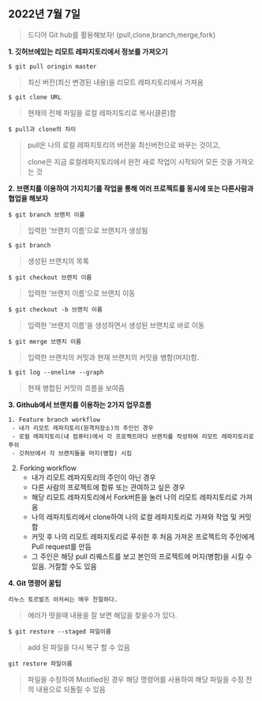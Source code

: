 ## 2022년 7월 7일

> 드디어 Git hub를 활용해보자! (pull,clone,branch,merge,fork)



**1. 깃허브에있는 리모트 레파지토리에서 정보를 가져오기**

 `$ git pull oringin master`

> 최신 버전(최신 변경된 내용)을 리모트 레파지토리에서 가져옴

`$ git clone URL`

> 현재의 전체 파일을 로컬 레파지토리로 복사(클론)함

`$ pull과 clone의 차이`

> pull은 나의 로컬 레파지토리의 버전을 최신버전으로 바꾸는 것이고,
>
> clone은 지금 로컬레파지토리에서 완전 새로 작업이 시작되어 모든 것을 가져오는 것



**2. 브랜치를 이용하여 가지치기를 작업을 통해 여러 프로젝트를 동시에 또는 다른사람과 협업을 해보자**

`$ git branch 브랜치 이름`

> 입력한 '브랜치 이름'으로 브랜치가 생성됨

 `$ git branch`

> 생성된 브랜치의 목록

`$ git checkout 브랜치 이름`

> 입력한 '브랜치 이름'으로 브랜치 이동

`$ git checkout -b 브랜치 이름`

> 입력한 '브랜치 이름'을 생성하면서 생성된 브랜치로 바로 이동

`$ git merge 브랜치 이름`

> 입력한 브랜치의 커밋과 현재 브랜치의 커밋을 병함(머지)함.

`$ git log --oneline --graph`

>현재 병합된 커밋의 흐름을 보여줌



**3. Github에서 브랜치를 이용하는 2가지 업무흐름**

 	1. Feature branch workflow
     - 내가 리모트 레파지토리(원격저장소)의 주인인 경우
     - 로컬 레파지토리(내 컴퓨터)에서 각 프로젝트마다 브랜치를 작성하여 리모트 레파지토리로 푸쉬
     - 깃허브에서 각 브랜치들을 머지(병합) 시킴

2. Forking workflow
   - 내가 리모트 레파지토리의 주인이 아닌 경우
   - 다른 사람의 프로젝트에 합류 또는 관여하고 싶은 경우
   - 해당 리모트 레파지토리에서 Fork버튼을 눌러 나의 리모트 레파지토리로 가져옴
   - 나의 레파지토리에서 clone하여 나의 로컬 레파지토리로 가져와 작업 및 커밋 함
   - 커밋 후 나의 리모트 레파지토리로 푸쉬한 후 처음 가져온 프로젝트의 주인에게 Pull request를 만듬
   - 그 주인은 해당 pull 리퀘스트를 보고 본인의 프로젝트에 머지(병함)을 시킬 수 있음. 거절할 수도 있음



**4. Git 명령어 꿀팁**

`리누스 토르발즈 아저씨는 매우 친절하다.`

> 에러가 떳을때 내용을 잘 보면 해답을 찾을수가 있다.

`$ git restore --staged 파일이름`

> add 된 파일을 다시 복구 할 수 있음

`git restore 파일이름`

> 파일을 수정하여 Motified된 경우 해당 명령어를 사용하여 해당 파일을 수정 전의 내용으로 되돌릴 수 있음
